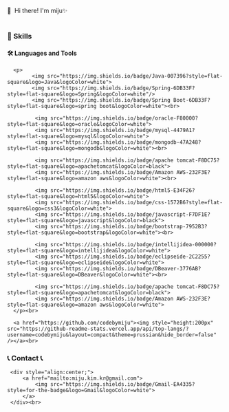 <div style="align: center;">
    <p>
      👋&nbsp; Hi there! I'm miju✨ <br/><br/>
    </p>
    
### 💪 Skills
#### 🛠 Languages and Tools
      <p>
            <img src="https://img.shields.io/badge/Java-007396?style=flat-square&logo=Java&logoColor=white"> 
            <img src="https://img.shields.io/badge/Spring-6DB33F?style=flat-square&logo=Spring&logoColor=white"/>
            <img src="https://img.shields.io/badge/Spring Boot-6DB33F?style=flat-square&logo=spring boot&logoColor=white"><br>
        
             <img src="https://img.shields.io/badge/oracle-F80000?style=flat-square&logo=oracle&logoColor=white"> 
             <img src="https://img.shields.io/badge/mysql-4479A1?style=flat-square&logo=mysql&logoColor=white"> 
             <img src="https://img.shields.io/badge/mongodb-47A248?style=flat-square&logo=mongodb&logoColor=white"><br>  
    
             <img src="https://img.shields.io/badge/apache tomcat-F8DC75?style=flat-square&logo=apachetomcat&logoColor=black">
             <img src="https://img.shields.io/badge/Amazon AWS-232F3E?style=flat-square&logo=amazon aws&logoColor=white"><br> 
    
             <img src="https://img.shields.io/badge/html5-E34F26?style=flat-square&logo=html5&logoColor=white"> 
             <img src="https://img.shields.io/badge/css-1572B6?style=flat-square&logo=css3&logoColor=white"> 
             <img src="https://img.shields.io/badge/javascript-F7DF1E?style=flat-square&logo=javascript&logoColor=black"> 
             <img src="https://img.shields.io/badge/bootstrap-7952B3?style=flat-square&logo=bootstrap&logoColor=white"><br>
             
             <img src="https://img.shields.io/badge/intellijidea-000000?style=flat-square&logo=intellijidea&logoColor=white">
             <img src="https://img.shields.io/badge/eclipseide-2C2255?style=flat-square&logo=eclipseide&logoColor=white">
             <img src="https://img.shields.io/badge/DBeaver-3776AB?style=flat-square&logo=DBeaver&logoColor=white"><br> 
    
             <img src="https://img.shields.io/badge/apache tomcat-F8DC75?style=flat-square&logo=apachetomcat&logoColor=black">
             <img src="https://img.shields.io/badge/Amazon AWS-232F3E?style=flat-square&logo=amazon aws&logoColor=white"> 
      </p><br>
    
      <a href="https://github.com/codebymiju"><img style="height:200px" src="https://github-readme-stats.vercel.app/api/top-langs/?username=codebymiju&layout=compact&theme=prussian&hide_border=false" /></a><br>
    
### 📞 Contact 📞
     <div style="align:center;">
         <a href="mailto:miju.kim.kr@gmail.com">
             <img src="https://img.shields.io/badge/Gmail-EA4335?style=for-the-badge&logo=Gmail&logoColor=white"> 
         </a>
     </div><br> 


 </div>
